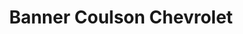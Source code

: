 ---
title: "Banner Coulson Chevrolet"
url: /higginsville/banner-coulson-chevrolet/
shop: Autohaus
---